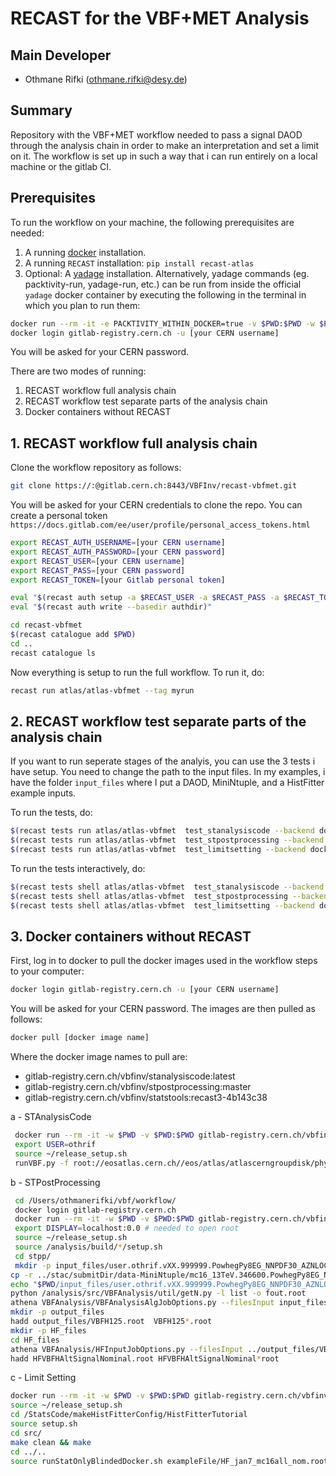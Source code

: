 # RECAST for the VBF+MET Analysis #



## Main Developer

* Othmane Rifki (othmane.rifki@desy.de)

## Summary

Repository with the VBF+MET workflow needed to pass a signal DAOD through the analysis chain in order to make an interpretation and set a limit on it. The workflow is set up in such a way that i can run entirely on a local machine or the gitlab CI.

## Prerequisites

To run the workflow on your machine, the following prerequisites are needed:

1. A running [docker](https://docs.docker.com/install/) installation.
2. A running `RECAST` installation:  `pip install recast-atlas`
3. Optional: A [yadage](https://yadage.readthedocs.io/en/latest/introduction.html) installation. Alternatively, yadage commands (eg. packtivity-run, yadage-run, etc.) can be run from inside the official `yadage` docker container by executing the following in the terminal in which you plan to run them:
```bash
docker run --rm -it -e PACKTIVITY_WITHIN_DOCKER=true -v $PWD:$PWD -w $PWD -v /var/run/docker.sock:/var/run/docker.sock yadage/yadage sh
docker login gitlab-registry.cern.ch -u [your CERN username]
```
You will be asked for your CERN password.

There are two modes of running:
1. RECAST workflow full analysis chain
2. RECAST workflow test separate parts of the analysis chain
3. Docker containers without RECAST

## 1. RECAST workflow full analysis chain
Clone the workflow repository as follows:

```bash
git clone https://:@gitlab.cern.ch:8443/VBFInv/recast-vbfmet.git
```
You will be asked for your CERN credentials to clone the repo.
You can create a personal token `https://docs.gitlab.com/ee/user/profile/personal_access_tokens.html`

``` bash
export RECAST_AUTH_USERNAME=[your CERN username]
export RECAST_AUTH_PASSWORD=[your CERN password]
export RECAST_USER=[your CERN username]
export RECAST_PASS=[your CERN password]
export RECAST_TOKEN=[your Gitlab personal token]

eval "$(recast auth setup -a $RECAST_USER -a $RECAST_PASS -a $RECAST_TOKEN -a default)"
eval "$(recast auth write --basedir authdir)"

cd recast-vbfmet
$(recast catalogue add $PWD)
cd ..
recast catalogue ls
```
Now everything is setup to run the full workflow. To run it, do:
``` bash
recast run atlas/atlas-vbfmet --tag myrun
```

## 2. RECAST workflow test separate parts of the analysis chain
If you want to run seperate stages of the analyis, you can use the 3 tests i have setup.
You need to change the path to the input files. In my examples, i have the folder `input_files` where I put a DAOD, MiniNtuple, and a HistFitter example inputs.

To run the tests, do:

``` bash
$(recast tests run atlas/atlas-vbfmet  test_stanalysiscode --backend docker --tag stanalysiscode)
$(recast tests run atlas/atlas-vbfmet  test_stpostprocessing --backend docker --tag stpostprocessing)
$(recast tests run atlas/atlas-vbfmet  test_limitsetting --backend docker --tag limitsetting)
```
To run the tests interactively, do:
``` bash
$(recast tests shell atlas/atlas-vbfmet  test_stanalysiscode --backend docker --tag stanalysiscode)
$(recast tests shell atlas/atlas-vbfmet  test_stpostprocessing --backend docker --tag stpostprocessing)
$(recast tests shell atlas/atlas-vbfmet  test_limitsetting --backend docker --tag limitsetting)
```

## 3. Docker containers without RECAST

First, log in to docker to pull the docker images used in the workflow steps to your computer:

```bash
docker login gitlab-registry.cern.ch -u [your CERN username]
```
You will be asked for your CERN password. The images are then pulled as follows:
```bash
docker pull [docker image name]
```
Where the docker image names to pull are:
  * gitlab-registry.cern.ch/vbfinv/stanalysiscode:latest
  * gitlab-registry.cern.ch/vbfinv/stpostprocessing:master
  * gitlab-registry.cern.ch/vbfinv/statstools:recast3-4b143c38

a - STAnalysisCode
``` bash
 docker run --rm -it -w $PWD -v $PWD:$PWD gitlab-registry.cern.ch/vbfinv/stanalysiscode:latest bash
 export USER=othrif
 source ~/release_setup.sh
 runVBF.py -f root://eosatlas.cern.ch//eos/atlas/atlascerngroupdisk/phys-exotics/jdm/vbfinv/RECAST/input/DAOD_EXOT5/mc16_13TeV.346600.PowhegPy8EG_NNPDF30_AZNLOCTEQ6L1_VBFH125_ZZ4nu_MET75.deriv.DAOD_EXOT5.e7613_s3126_r9364_p3895/DAOD_EXOT5.18795494._000010.pool.root.1
```
b - STPostProcessing
``` bash
 cd /Users/othmanerifki/vbf/workflow/
 docker login gitlab-registry.cern.ch
 docker run --rm -it -w $PWD -v $PWD:$PWD gitlab-registry.cern.ch/vbfinv/stpostprocessing:master bash
 export DISPLAY=localhost:0.0 # needed to open root
 source ~/release_setup.sh
 source /analysis/build/*/setup.sh
 cd stpp/
 mkdir -p input_files/user.othrif.vXX.999999.PowhegPy8EG_NNPDF30_AZNLOCTEQ6L1_VBFH125_ZZ4nu_MET75.root
cp -r ../stac/submitDir/data-MiniNtuple/mc16_13TeV.346600.PowhegPy8EG_NNPDF30_AZNLOCTEQ6L1_VBFH125_ZZ4nu_MET75.root input_files/user.othrif.vXX.999999.PowhegPy8EG_NNPDF30_AZNLOCTEQ6L1_VBFH125_ZZ4nu_MET75.root/.
echo "$PWD/input_files/user.othrif.vXX.999999.PowhegPy8EG_NNPDF30_AZNLOCTEQ6L1_VBFH125_ZZ4nu_MET75.root" > list
python /analysis/src/VBFAnalysis/util/getN.py -l list -o fout.root
athena VBFAnalysis/VBFAnalysisAlgJobOptions.py --filesInput input_files/user.othrif.vXX.999999.PowhegPy8EG_NNPDF30_AZNLOCTEQ6L1_VBFH125_ZZ4nu_MET75.root/mc16_13TeV.346600.PowhegPy8EG_NNPDF30_AZNLOCTEQ6L1_VBFH125_ZZ4nu_MET75.root - --currentVariation Nominal - --normFile fout.root
mkdir -p output_files
hadd output_files/VBFH125.root  VBFH125*.root
mkdir -p HF_files
cd HF_files
athena VBFAnalysis/HFInputJobOptions.py --filesInput ../output_files/VBFH125.root - --currentVariation Nominal --Binning 11 --extraVars 7
hadd HFVBFHAltSignalNominal.root HFVBFHAltSignalNominal*root
```
c - Limit Setting
``` bash
docker run --rm -it -w $PWD -v $PWD:$PWD gitlab-registry.cern.ch/vbfinv/statstools:recast3-4b143c38 bash
source ~/release_setup.sh
cd /StatsCode/makeHistFitterConfig/HistFitterTutorial
source setup.sh
cd src/
make clean && make
cd ../..
source runStatOnlyBlindedDocker.sh exampleFile/HF_jan7_mc16all_nom.root HF_jan7_mc16all_nom
```
